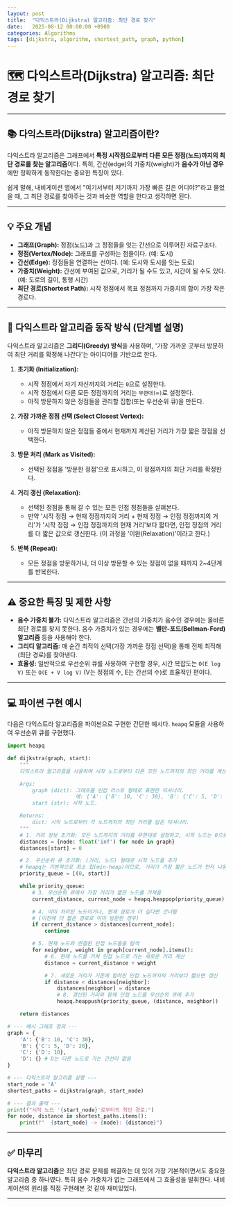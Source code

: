 ```yaml
---
layout: post
title:  "다익스트라(Dijkstra) 알고리즘: 최단 경로 찾기"
date:   2025-08-12 00:00:00 +0900
categories: Algorithms
tags: [dijkstra, algorithm, shortest_path, graph, python]
---
```


# 🗺️ 다익스트라(Dijkstra) 알고리즘: 최단 경로 찾기

---

## 📚 다익스트라(Dijkstra) 알고리즘이란?

다익스트라 알고리즘은 그래프에서 **특정 시작점으로부터 다른 모든 정점(노드)까지의 최단 경로를 찾는 알고리즘**이다. 특히, 간선(edge)의 가중치(weight)가 **음수가 아닌 경우**에만 정확하게 동작한다는 중요한 특징이 있다.

쉽게 말해, 내비게이션 앱에서 "여기서부터 저기까지 가장 빠른 길은 어디야?"라고 물었을 때, 그 최단 경로를 찾아주는 것과 비슷한 역할을 한다고 생각하면 된다.

---

## 💡 주요 개념

*   **그래프(Graph):** 정점(노드)과 그 정점들을 잇는 간선으로 이루어진 자료구조다.
*   **정점(Vertex/Node):** 그래프를 구성하는 점들이다. (예: 도시)
*   **간선(Edge):** 정점들을 연결하는 선이다. (예: 도시와 도시를 잇는 도로)
*   **가중치(Weight):** 간선에 부여된 값으로, 거리가 될 수도 있고, 시간이 될 수도 있다. (예: 도로의 길이, 통행 시간)
*   **최단 경로(Shortest Path):** 시작 정점에서 목표 정점까지 가중치의 합이 가장 작은 경로다.

---

## 🚀 다익스트라 알고리즘 동작 방식 (단계별 설명)

다익스트라 알고리즘은 **그리디(Greedy) 방식**을 사용하며, '가장 가까운 곳부터 방문하여 최단 거리를 확정해 나간다'는 아이디어를 기반으로 한다.

1.  **초기화 (Initialization):**
    *   시작 정점에서 자기 자신까지의 거리는 `0`으로 설정한다.
    *   시작 정점에서 다른 모든 정점까지의 거리는 `무한대(∞)`로 설정한다.
    *   아직 방문하지 않은 정점들을 관리할 집합(또는 우선순위 큐)을 만든다.

2.  **가장 가까운 정점 선택 (Select Closest Vertex):**
    *   아직 방문하지 않은 정점들 중에서 현재까지 계산된 거리가 가장 짧은 정점을 선택한다.

3.  **방문 처리 (Mark as Visited):**
    *   선택된 정점을 '방문한 정점'으로 표시하고, 이 정점까지의 최단 거리를 확정한다.

4.  **거리 갱신 (Relaxation):**
    *   선택된 정점을 통해 갈 수 있는 모든 인접 정점들을 살펴본다.
    *   만약 '시작 정점 → 현재 정점까지의 거리 + 현재 정점 → 인접 정점까지의 거리'가 '시작 정점 → 인접 정점까지의 현재 거리'보다 짧다면, 인접 정점의 거리를 더 짧은 값으로 갱신한다. (이 과정을 '이완(Relaxation)'이라고 한다.)

5.  **반복 (Repeat):**
    *   모든 정점을 방문하거나, 더 이상 방문할 수 있는 정점이 없을 때까지 2~4단계를 반복한다.

---

## ⚠️ 중요한 특징 및 제한 사항

*   **음수 가중치 불가:** 다익스트라 알고리즘은 간선의 가중치가 음수인 경우에는 올바른 최단 경로를 찾지 못한다. 음수 가중치가 있는 경우에는 **벨만-포드(Bellman-Ford) 알고리즘** 등을 사용해야 한다.
*   **그리디 알고리즘:** 매 순간 최적의 선택(가장 가까운 정점 선택)을 통해 전체 최적해(최단 경로)를 찾아낸다.
*   **효율성:** 일반적으로 우선순위 큐를 사용하여 구현할 경우, 시간 복잡도는 `O(E log V)` 또는 `O(E + V log V)` (V는 정점의 수, E는 간선의 수)로 효율적인 편이다.

---

## 💻 파이썬 구현 예시

다음은 다익스트라 알고리즘을 파이썬으로 구현한 간단한 예시다. `heapq` 모듈을 사용하여 우선순위 큐를 구현했다.

```python
import heapq

def dijkstra(graph, start):
    """
    다익스트라 알고리즘을 사용하여 시작 노드로부터 다른 모든 노드까지의 최단 거리를 계산한다.

    Args:
        graph (dict): 그래프를 인접 리스트 형태로 표현한 딕셔너리.
                      예: {'A': {'B': 10, 'C': 30}, 'B': {'C': 5, 'D': 20}}
        start (str): 시작 노드.

    Returns:
        dict: 시작 노드로부터 각 노드까지의 최단 거리를 담은 딕셔너리.
    """
    # 1. 거리 정보 초기화: 모든 노드까지의 거리를 무한대로 설정하고, 시작 노드는 0으로 설정
    distances = {node: float('inf') for node in graph}
    distances[start] = 0

    # 2. 우선순위 큐 초기화: (거리, 노드) 형태로 시작 노드를 추가
    # heapq는 기본적으로 최소 힙(min-heap)이므로, 거리가 가장 짧은 노드가 먼저 나옴
    priority_queue = [(0, start)]

    while priority_queue:
        # 3. 우선순위 큐에서 가장 거리가 짧은 노드를 가져옴
        current_distance, current_node = heapq.heappop(priority_queue)

        # 4. 이미 처리된 노드이거나, 현재 경로가 더 길다면 건너뜀
        # (이전에 더 짧은 경로로 이미 방문한 경우)
        if current_distance > distances[current_node]:
            continue

        # 5. 현재 노드와 연결된 인접 노드들을 탐색
        for neighbor, weight in graph[current_node].items():
            # 6. 현재 노드를 거쳐 인접 노드로 가는 새로운 거리 계산
            distance = current_distance + weight

            # 7. 새로운 거리가 기존에 알려진 인접 노드까지의 거리보다 짧으면 갱신
            if distance < distances[neighbor]:
                distances[neighbor] = distance
                # 8. 갱신된 거리와 함께 인접 노드를 우선순위 큐에 추가
                heapq.heappush(priority_queue, (distance, neighbor))

    return distances

# --- 예시 그래프 정의 ---
graph = {
    'A': {'B': 10, 'C': 30},
    'B': {'C': 5, 'D': 20},
    'C': {'D': 10},
    'D': {} # D는 다른 노드로 가는 간선이 없음
}

# --- 다익스트라 알고리즘 실행 ---
start_node = 'A'
shortest_paths = dijkstra(graph, start_node)

# --- 결과 출력 ---
print(f"시작 노드 '{start_node}'로부터의 최단 경로:")
for node, distance in shortest_paths.items():
    print(f"  {start_node} -> {node}: {distance}")
```

---

## ✅ 마무리

**다익스트라 알고리즘**은 최단 경로 문제를 해결하는 데 있어 가장 기본적이면서도 중요한 알고리즘 중 하나였다. 특히 음수 가중치가 없는 그래프에서 그 효율성을 발휘한다. 내비게이션의 원리를 직접 구현해본 것 같아 재미있었다.

---